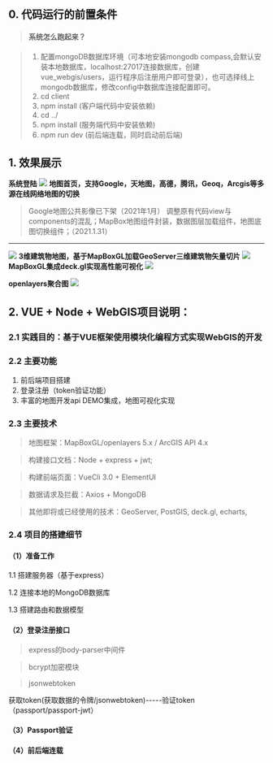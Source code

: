## 0. 代码运行的前置条件

> #### **系统怎么跑起来？</u>**

> 1. 配置mongoDB数据库环境（可本地安装mongodb compass,会默认安装本地数据库，localhost:27017连接数据库，创建vue_webgis/users，运行程序后注册用户即可登录），也可选择线上mongodb数据库，修改config中数据库连接配置即可。
> 2. cd client
> 3. npm install (客户端代码中安装依赖)
> 4. cd ../
> 5. npm install (服务端代码中安装依赖)
> 6. npm run dev (前后端连载，同时启动前后端)

## 1. 效果展示
**系统登陆**
![](https://raw.githubusercontent.com/snailgis/vue_webgis/master/client/src/assets/readmeImg/loginPage.png)
**地图首页，支持Google，天地图，高德，腾讯，Geoq，Arcgis等多源在线网络地图的切换**
> Google地图公共影像已下架（2021年1月）
> 调整原有代码view与components的混乱；MapBox地图组件封装，数据图层加载组件，地图底图切换组件；（2021.1.31）
---
![](https://raw.githubusercontent.com/snailgis/vue_webgis/master/client/src/assets/readmeImg/mapHomePage.png)
**3维建筑物地图，基于MapBoxGL加载GeoServer三维建筑物矢量切片**
![](https://raw.githubusercontent.com/snailgis/vue_webgis/master/client/src/assets/readmeImg/3Dbuilding.png)
**MapBoxGL集成deck.gl实现高性能可视化**
![](https://raw.githubusercontent.com/snailgis/vue_webgis/master/client/src/assets/readmeImg/HexgonMap.png)

**openlayers聚合图**
![](https://raw.githubusercontent.com/snailgis/vue_webgis/master/client/src/assets/readmeImg/openlayerCluster.png)

<!--系统中还有好多好玩的功能等你去发现咯-->

<!--后续地图功能正在逐步完善，将尝试使用多种 map api 和集成 gis 相关库-->

##  2. VUE + Node + WebGIS项目说明：

### 2.1 实践目的：基于VUE框架使用模块化编程方式实现WebGIS的开发

### 2.2 主要功能
1. 前后端项目搭建
2. 登录注册（token验证功能）
3. 丰富的地图开发api DEMO集成，地图可视化实现

### 2.3 主要技术

> 地图框架：MapBoxGL/openlayers 5.x / ArcGIS  API 4.x

> 构建接口文档：Node + express + jwt;

> 构建前端页面：VueCli 3.0 + ElementUI

> 数据请求及拦截：Axios + MongoDB

> 其他即将或已经使用的技术：GeoServer, PostGIS, deck.gl, echarts, 

### 2.4 项目的搭建细节

#### （1）准备工作
1.1 搭建服务器（基于express）

1.2 连接本地的MongoDB数据库

1.3 搭建路由和数据模型

#### （2）登录注册接口
> express的body-parser中间件

> bcrypt加密模块

> jsonwebtoken

获取token(获取数据的令牌/jsonwebtoken)-----验证token（passport/passport-jwt）


#### （3）Passport验证



#### （4）前后端连载
